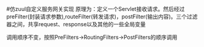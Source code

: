 #仿zuul自定义服务网关实现
原理为：定义一个Servlet接收请求。然后经过preFilter(封装请求参数),routeFilter(转发请求)，postFilter(输出内容)。三个过滤器之间，共享request、response以及其他的一些全局变量

调用顺序不变，按照PreFilters->RoutingFilters->PostFilters的顺序调用
